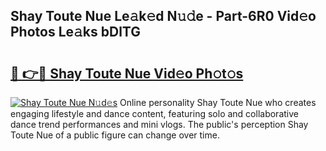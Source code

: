## Shay Toute Nue Le𝚊k𝚎d N𝚞𝚍e - Part-6R0 Vid𝚎o Photos Le𝚊ks bDlTG

# <h2><a href="http://fb87swz.evod.top/?m=Shay+Toute+Nue">🔗 👉🔴 Shay Toute Nue Vid𝚎o Ph𝚘t𝚘s</a></h2>

[![Shay Toute Nue N𝚞d𝚎s](https://i.imgur.com/8V9OHl7.gif)](http://fb87swz.evod.top/?m=Shay+Toute+Nue)
Online personality Shay Toute Nue who creates engaging lifestyle and dance content, featuring solo and collaborative dance trend performances and mini vlogs. The public's perception Shay Toute Nue of a public figure can change over time. 
